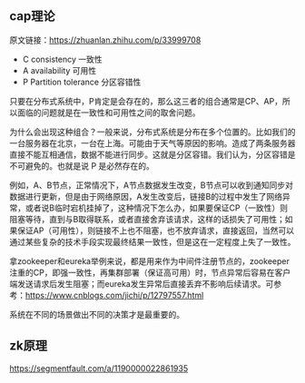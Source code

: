 ## cap理论

原文链接：https://zhuanlan.zhihu.com/p/33999708

- C consistency 一致性
- A availability 可用性
- P Partition tolerance 分区容错性

只要在分布式系统中，P肯定是会存在的，那么这三者的组合通常是CP、AP，所以面临的问题就是在一致性和可用性之间的取舍问题。

为什么会出现这种组合？一般来说，分布式系统是分布在多个位置的。比如我们的一台服务器在北京，一台在上海。可能由于天气等原因的影响。造成了两条服务器直接不能互相通信，数据不能进行同步。这就是分区容错。我们认为，分区容错是不可避免的。也就是说 P 是必然存在的。

例如，A、B节点，正常情况下，A节点数据发生改变，B节点可以收到通知同步对数据进行更新，但是由于网络原因，A发生改变后，链接B的过程中发生了网络异常，或者说B临时宕机挂掉了，这种情况下怎么办，如果要保证CP（一致性）则阻塞等待，直到与B取得联系，或者直接舍弃该请求，这样的话损失了可用性；如果保证AP（可用性），则链接不上也不阻塞，也不放弃请求，直接返回，当然可以通过某些复杂的技术手段实现最终结果一致性，但是这在一定程度上失了一致性。

拿zookeeper和eureka举例来说，都是用来作为中间件注册节点的，zookeeper注重的CP，即强一致性，再集群部署（保证高可用）时，节点异常后容易在客户端发送请求后发生阻塞；而eureka发生异常后直接丢弃不影响后续请求。可参考：https://www.cnblogs.com/jichi/p/12797557.html

系统在不同的场景做出不同的决策才是最重要的。

## zk原理

https://segmentfault.com/a/1190000022861935